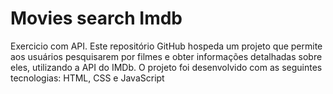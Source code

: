 # Movies search Imdb
Exercicio com API.
Este repositório GitHub hospeda um projeto que permite aos usuários pesquisarem por filmes e obter informações detalhadas sobre eles, utilizando a API do IMDb. O projeto foi desenvolvido com as seguintes tecnologias: HTML, CSS e JavaScript
